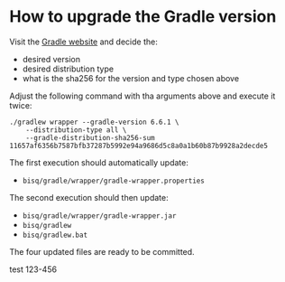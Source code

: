 # How to upgrade the Gradle version

Visit the [Gradle website](https://gradle.org/releases/) and decide the:

 - desired version
 - desired distribution type
 - what is the sha256 for the version and type chosen above

Adjust the following command with tha arguments above and execute it twice:

    ./gradlew wrapper --gradle-version 6.6.1 \
        --distribution-type all \
        --gradle-distribution-sha256-sum 11657af6356b7587bfb37287b5992e94a9686d5c8a0a1b60b87b9928a2decde5

The first execution should automatically update:

 - `bisq/gradle/wrapper/gradle-wrapper.properties`

The second execution should then update:

 - `bisq/gradle/wrapper/gradle-wrapper.jar`
 - `bisq/gradlew`
 - `bisq/gradlew.bat`

The four updated files are ready to be committed.

test 123-456
